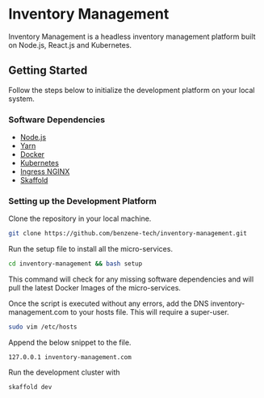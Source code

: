 # Inventory Management

Inventory Management is a headless inventory management platform built on Node.js, React.js and Kubernetes.

## Getting Started

Follow the steps below to initialize the development platform on your local system.

### Software Dependencies

- [Node.js](https://nodejs.org/)
- [Yarn](https://yarnpkg.com/)
- [Docker](https://docker.com/)
- [Kubernetes](https://kubernetes.io/)
- [Ingress NGINX](https://kubernetes.github.io/ingress-nginx/)
- [Skaffold](https://skaffold.dev)

### Setting up the Development Platform

Clone the repository in your local machine.

```sh
git clone https://github.com/benzene-tech/inventory-management.git
```

Run the setup file to install all the micro-services.

```sh
cd inventory-management && bash setup
```

This command will check for any missing software dependencies and will pull the latest Docker Images of the micro-services.

Once the script is executed without any errors, add the DNS inventory-management.com to your hosts file. This will require a super-user.

```sh
sudo vim /etc/hosts
```

Append the below snippet to the file.

```
127.0.0.1 inventory-management.com
```

Run the development cluster with

```sh
skaffold dev
```
